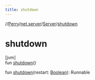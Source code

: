 ```yaml
---
title: shutdown
---
```

//[Perry](../../../index.html)/[net.server](../index.html)/[Server](index.html)/[shutdown](shutdown.html)



# shutdown



[jvm]\
fun [shutdown](shutdown.html)()

fun [shutdown](shutdown.html)(restart: [Boolean](https://kotlinlang.org/api/latest/jvm/stdlib/kotlin/-boolean/index.html)): Runnable




